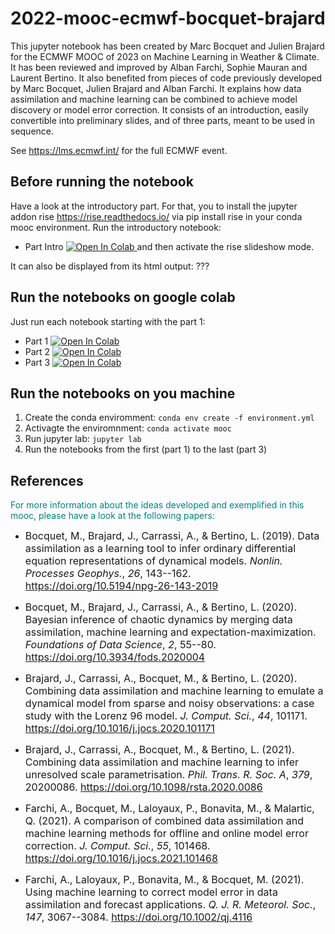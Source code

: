 # 2022-mooc-ecmwf-bocquet-brajard

This jupyter notebook has been created by Marc Bocquet and Julien Brajard
for the ECMWF MOOC of 2023 on Machine Learning in Weather & Climate. It has been reviewed and improved by Alban Farchi, Sophie Mauran and Laurent Bertino.
It also benefited from pieces of code previously developed by Marc Bocquet, Julien Brajard and Alban Farchi.
It explains how data assimilation and machine learning can be combined to achieve model discovery or model error correction.
It consists of an introduction, easily convertible into preliminary slides, and of three parts, meant to be used in sequence.

See https://lms.ecmwf.int/ for the full ECMWF event.

## Before running the notebook
Have a look at the introductory part. For that, you to install the jupyter addon rise https://rise.readthedocs.io/ via pip install rise in your conda mooc environment.
Run the introductory notebook:
- Part Intro [![Open In Colab](https://colab.research.google.com/assets/colab-badge.svg) ](https://colab.research.google.com/github/marcbocquet/2022-mooc-ecmwf-bocquet-brajard/blob/main/mooc_ecmwf_bocquet_brajard_intro.ipynb)
and then activate the rise slideshow mode.

It can also be displayed from its html output: ???

## Run the notebooks on google colab
Just run each notebook starting with the part 1:
- Part 1 [![Open In Colab](https://colab.research.google.com/assets/colab-badge.svg) ](https://colab.research.google.com/github/marcbocquet/2022-mooc-ecmwf-bocquet-brajard/blob/main/mooc_ecmwf_bocquet_brajard_part1.ipynb)
- Part 2 [![Open In Colab](https://colab.research.google.com/assets/colab-badge.svg) ](https://colab.research.google.com/github/marcbocquet/2022-mooc-ecmwf-bocquet-brajard/blob/main/mooc_ecmwf_bocquet_brajard_part2.ipynb)
- Part 3 [![Open In Colab](https://colab.research.google.com/assets/colab-badge.svg) ](https://colab.research.google.com/github/marcbocquet/2022-mooc-ecmwf-bocquet-brajard/blob/main/mooc_ecmwf_bocquet_brajard_part3.ipynb)

## Run the notebooks on you machine
1. Create the conda enviromment: ```conda env create -f environment.yml```
2. Activagte the enviromnment: ```conda activate mooc```
3. Run jupyter lab: ```jupyter lab```
4. Run the notebooks from the first (part 1) to the last (part 3)

## References
<span style="color:teal"> For more information about the ideas developed and exemplified in this mooc, please have a look at the following papers: </span>

* <font size="3"> Bocquet, M., Brajard, J., Carrassi, A., & Bertino, L. (2019). Data
assimilation as a learning tool to infer ordinary differential equation
representations of dynamical models. *Nonlin. Processes Geophys.*, *26*,
143--162. https://doi.org/10.5194/npg-26-143-2019  </font> <br /> 

* <font size="3"> Bocquet, M., Brajard, J., Carrassi, A., & Bertino, L. (2020). Bayesian
inference of chaotic dynamics by merging data assimilation, machine
learning and expectation-maximization. *Foundations of Data Science*, *2*, 55--80. https://doi.org/10.3934/fods.2020004  </font> <br /> 

* <font size="3"> Brajard, J., Carrassi, A., Bocquet, M., & Bertino, L. (2020). Combining
data assimilation and machine learning to emulate a dynamical model from
sparse and noisy observations: a case study with the Lorenz 96 model. *J. Comput. Sci.*, *44*, 101171.
https://doi.org/10.1016/j.jocs.2020.101171  </font> <br /> 

* <font size="3"> Brajard, J., Carrassi, A., Bocquet, M., & Bertino, L. (2021). Combining
data assimilation and machine learning to infer unresolved scale
parametrisation. *Phil. Trans. R. Soc. A*, *379*, 20200086.
https://doi.org/10.1098/rsta.2020.0086  </font> <br /> 

* <font size="3"> Farchi, A., Bocquet, M., Laloyaux, P., Bonavita, M., & Malartic, Q.
(2021). A comparison of combined data assimilation and machine learning
methods for offline and online model error correction. *J. Comput.
Sci.*, *55*, 101468. https://doi.org/10.1016/j.jocs.2021.101468  </font> <br /> 

* <font size="3"> Farchi, A., Laloyaux, P., Bonavita, M., & Bocquet, M. (2021). Using
machine learning to correct model error in data assimilation and
forecast applications. *Q. J. R. Meteorol. Soc.*, *147*, 3067--3084.
https://doi.org/10.1002/qj.4116  </font>